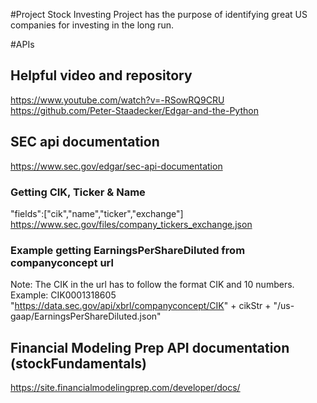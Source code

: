 #Project
Stock Investing Project has the purpose of identifying great US companies for investing in the long run. 

#APIs
## Helpful video and repository
https://www.youtube.com/watch?v=-RSowRQ9CRU
https://github.com/Peter-Staadecker/Edgar-and-the-Python

## SEC api documentation
https://www.sec.gov/edgar/sec-api-documentation

### Getting CIK, Ticker & Name
"fields":["cik","name","ticker","exchange"]
https://www.sec.gov/files/company_tickers_exchange.json

### Example getting EarningsPerShareDiluted from companyconcept url
Note: The CIK in the url has to follow the format CIK and 10 numbers. Example: CIK0001318605
"https://data.sec.gov/api/xbrl/companyconcept/CIK" + cikStr + "/us-gaap/EarningsPerShareDiluted.json"

## Financial Modeling Prep API documentation (stockFundamentals)
https://site.financialmodelingprep.com/developer/docs/